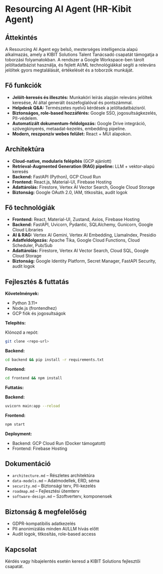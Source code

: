 # Resourcing AI Agent (HR-Kibit Agent)

## Áttekintés

A Resourcing AI Agent egy belső, mesterséges intelligencia alapú alkalmazás, amely a KIBIT Solutions Talent Tanácsadó csapatát támogatja a toborzási folyamatokban. A rendszer a Google Workspace-ben tárolt jelöltadatbázist használja, és fejlett AI/ML technológiákkal segíti a releváns jelöltek gyors megtalálását, értékelését és a toborzók munkáját.

## Fő funkciók

- **Jelölt-keresés és illesztés:** Munkaköri leírás alapján releváns jelöltek keresése, AI által generált összefoglalóval és pontszámmal.
- **Helpdesk Q&A:** Természetes nyelvű kérdések a jelöltadatbázisról.
- **Biztonságos, role-based hozzáférés:** Google SSO, jogosultságkezelés, PII-védelem.
- **Automatizált dokumentum-feldolgozás:** Google Drive integráció, szövegkinyerés, metaadat-kezelés, embedding pipeline.
- **Modern, reszponzív webes felület:** React + MUI alapokon.

## Architektúra

- **Cloud-native, modularis felépítés** (GCP ajánlott)
- **Retrieval-Augmented Generation (RAG) pipeline:** LLM + vektor-alapú keresés
- **Backend:** FastAPI (Python), GCP Cloud Run
- **Frontend:** React.js, Material-UI, Firebase Hosting
- **Adattárolás:** Firestore, Vertex AI Vector Search, Google Cloud Storage
- **Biztonság:** Google OAuth 2.0, IAM, titkosítás, audit logok

## Fő technológiák

- **Frontend:** React, Material-UI, Zustand, Axios, Firebase Hosting
- **Backend:** FastAPI, Uvicorn, Pydantic, SQLAlchemy, Gunicorn, Google Cloud Libraries
- **AI & RAG:** Vertex AI Gemini, Vertex AI Embedding, LlamaIndex, Presidio
- **Adatfeldolgozás:** Apache Tika, Google Cloud Functions, Cloud Scheduler, Pub/Sub
- **Adattárolás:** Firestore, Vertex AI Vector Search, Cloud SQL, Google Cloud Storage
- **Biztonság:** Google Identity Platform, Secret Manager, FastAPI Security, audit logok

## Fejlesztés & futtatás

**Követelmények:**

- Python 3.11+
- Node.js (frontendhez)
- GCP fiók és jogosultságok

**Telepítés:**

Klónozd a repót:

```bash
git clone <repo-url>
```

**Backend:**

```bash
cd backend && pip install -r requirements.txt
```

**Frontend:**

```bash
cd frontend && npm install
```

**Futtatás:**

**Backend:**

```bash
uvicorn main:app --reload
```

**Frontend:**

```bash
npm start
```

**Deployment:**

- Backend: GCP Cloud Run (Docker támogatott)
- Frontend: Firebase Hosting

## Dokumentáció

- `architecture.md` – Részletes architektúra
- `data-models.md` – Adatmodellek, ERD, séma
- `security.md` – Biztonsági terv, PII-kezelés
- `roadmap.md` – Fejlesztési ütemterv
- `software-design.md` – Szoftverterv, komponensek

## Biztonság & megfelelőség

- GDPR-kompatibilis adatkezelés
- PII anonimizálás minden AI/LLM hívás előtt
- Audit logok, titkosítás, role-based access

## Kapcsolat

Kérdés vagy hibajelentés esetén keresd a KIBIT Solutions fejlesztői csapatát.